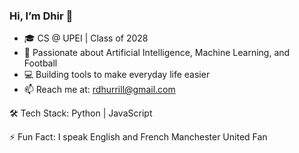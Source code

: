 ### Hi, I’m Dhir 👋
- 🎓 CS @ UPEI | Class of 2028
- 🤖 Passionate about Artificial Intelligence, Machine Learning, and Football
- 💻 Building tools to make everyday life easier
- 📫 Reach me at: rdhurrill@gmail.com

🛠️ Tech Stack:
Python | JavaScript 

⚡ Fun Fact: I speak English and French 
              Manchester United Fan
<!---
DJD-28/DJD-28 is a ✨ special ✨ repository because its `README.md` (this file) appears on your GitHub profile.
You can click the Preview link to take a look at your changes.
--->
